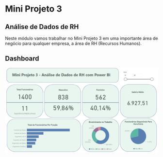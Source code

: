 # Mini Projeto 3

## Análise de Dados de RH

Neste módulo vamos trabalhar no Mini Projeto 3 em uma importante área de negócio para qualquer empresa, a área de RH (Recursos
Humanos).

## Dashboard

![](imagem.png)